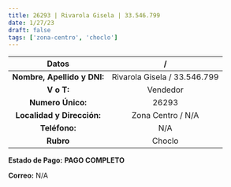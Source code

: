 ```yaml
---
title: 26293 | Rivarola Gisela | 33.546.799
date: 1/27/23
draft: false
tags: ['zona-centro', 'choclo']
---
```


|          **Datos**          |               /              |
|:---------------------------:|:----------------------------:|
| **Nombre, Apellido y DNI:** | Rivarola Gisela / 33.546.799 |
|          **V o T:**         |           Vendedor           |
|      **Numero Único:**      |             26293            |
|  **Localidad y Dirección:** |       Zona Centro / N/A      |
|        **Teléfono:**        |              N/A             |
|          **Rubro**          |            Choclo            |

**Estado de Pago:** **PAGO COMPLETO**

**Correo:** N/A
